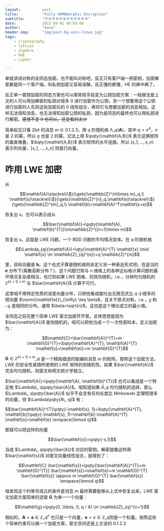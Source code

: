 ```yaml
---
layout:          post
title:           "Fully H0M0morphic Encryption"
subtitle:        "ホモホモホモホモホモモモ"
date:            2022-09-01 00:03:00
author:          "kara"
header-img:      "img/post-bg-unix-linux.jpg"
tags:
    - cryptography
    - lattice
    - algebra
    - FHE
    - cipher

---
```


单就讲讲对称的全同态加密。也不能叫对称吧，反正只有客户端一把密钥，加密解密都是同一个客户端。叫私钥加密又容易误解。反正懂的都懂，HE 的典中典了。

反正单一密钥加密的同态方案也可以用常规手段变为公钥加密方案：一般做法是上文的人可以用加解密的私钥对很多 0 进行加密作为公钥，另一个想要用这个公钥进行加密的人先将这些加密后的 0 线性组合，再将它与想要加密的消息相加。这样无法得知消息，也无法得知加密公钥的私钥，因为是同态的最终也可以用私钥进行解密。~~感觉不是 0 也可以，还是看的太少~~

简单起见只看 2bit 的消息 $m\in\qty{0,1,2,3}$，用 $q$ 阶随机格 $\Lambda\_{q}(\mathbf{A})$，其中 $q=n^4$，$n$ 是 2 的幂，所以 $q$ 也是 2 的幂。记法上用 $\pqty{\mathbf{A,B}}$ 表示这俩矩阵的垂直堆叠，$\bqty{\mathbf{A,B}}$ 表示矩阵的水平连接。所以 $(x\_1,\ldots,x\_n)$ 表示列向量，$[x\_1,\ldots,x\_n]$ 则是行向量。

# 咋用 $\mathrm{LWE}$ 加密

从

$$\mathbf{A}\stackrel{\$}{\gets}\mathbb{Z}^{n\times m}_q,\\
\mathbf{s}\stackrel{\$}{\gets}\mathbb{Z}^{n}_q,\mathbf{e}\stackrel{\$}{\gets}\mathbb{Z}^{m}_q,\\
\mathbf{b}=\mathbf{A}^T\mathbf{s+e}$$

恢复出 $s$。也可以表示成从


$$\bar{\mathbf{A}}=\pqty{\mathbf{A}, \mathbf{b}^{T}}\in\mathbb{Z}^{(n+1)\times m}$$

恢复出 $s$。这就是 $\mathrm{LWE}$ 问题，一个 $\mathrm{BDD}$ 问题的平均情况变体。在 $q$ 阶随机格

$$\Lambda_{q}(\mathbf{A})=\qty{\mathbf{A}^{T} \mathbf{x} \mid \mathbf{x} \in \mathbb{Z}_{q}^{n}}+q \mathbb{Z}^{m}$$

里，目标向量是 $\mathbf{b}$。这个也式子算是随机格同余定义另一种表达形式吧。在适当的 $\mathbf{e}$ 分布下(离散高斯分布？)，这个问题已知与 n 维格上的各种近似格计算问题的最坏情况复杂度相当，也已知如果 $\mathrm{LWE}$ 困难，则其伪随机，i.e.，分辨均匀随机的 $\mathbb{Z}^{(n+1)\times m}$ 与 $\bar{\mathbf{A}}$ 计算不可行。

这里咱不用特定性质的误差向量分布，只把他看成能吐出无限范式比 $q$ 小很多的短向量 $\norm{\mathbf{e}}\_{\infty} \leq \beta$，且关于原点对称，i.e.，$\chi$ 和 $-\chi$ 是相同的分布。通常 $\beta=\sqrt{n}$，这也是这个理论成立的最小值。

全同态之前先整个简单 $\mathrm{LWE}$ 密文加密开开胃。总体思想是因为 $\bar{\mathbf{A}}$ 是伪随机的，咱可以把他当成一个一次性密码本。定义加密为：

$$\mathbf{C}=\bar{\mathbf{A}}^{T}+m \mathbf{G}^{T}=\bqty{\mathbf{A}^{T}, \mathbf{A}^{T} \mathbf{s}+\mathbf{e}}+m \mathbf{G}^{T}$$

$\mathbf{G}\in\mathbb{Z}^{(n+1)\times m}\_ q$ 是一个精挑细选的能编码消息 $m$ 的矩阵。按照这个加密方法，$\mathrm{LWE}$ 的安全性紧随所使用的 $\mathrm{LWE}$ 矩阵的伪随机性。如果 $\bar{\mathbf{A}}$ 完全均匀随机，则密文和明文统计学独立。

$\bar{\mathbf{A}}=\pqty{\mathbf{A}, \mathbf{b}^{T}}$ 也可以看成是一个特定格 $\Lambda\_ q\pqty{\bar{A}}$。咱知道如果 $\bar{A}\_ q$ 均匀随机的选择，那么 $\Lambda\_ q\pqty{\bar{A}}$ 似乎不会含有任何长度比 Minkowski 定理短很多的向量，但 $\Lambda\pqty{A\_ q}$ 有：

$$\bar{\mathbf{A}}^{T}\pqty{-\mathbf{s}, 1}=\bqty{\mathbf{A}^{T}, \mathbf{b}}\pqty{-\mathbf{s}, 1)=\mathbf{b}-\mathbf{A}^{T} \mathbf{s}=\mathbf{e} \enspace(\bmod q)$$

那就可以把这样的向量

$$\bar{\mathbf{s}}=\pqty{-s,1}$$

当成 $\Lambda\_ q\pqty{\bar{A}}$ 对应的密钥。解密就像这样用 $\bar{\mathbf{s}}$ 对密文向量线性组合，就得到了：

$$\mathbf{C} \bar{\mathbf{s}}=\pqty{\bar{\mathbf{A}}^{T}+m \mathbf{G}^{T}} \bar{\mathbf{s}}=\mathbf{e}+m \mathbf{G}^{T} \bar{\mathbf{s}} \approx m \mathbf{G}^{T} \bar{\mathbf{s}} \enspace(\bmod q)$$

咱发现这个约等号成立的条件是消息 $m$ 最终需要能够从上式中恢复出来。$\mathrm{LWE}$ 密文加密方案简单的选取 $\mathbf{G}$ 为单一一个向量：

$$\mathbf{g}=\pqty{0, \ldots, 0, q / 4} \in \mathbb{Z}_{q}^{n+1}$$

相似的，$\mathbf{A}=\mathbf{a} \in \mathbb{Z}\_{q}^{n}$ 也只是一个向量，$\mathbf{e}=e\in\mathbb{Z}\_q$则是一个标量。按照这些个简单约束可以搞一个加密方案，密文空间还是上文说的 $\qty{0,1,2,3}$

